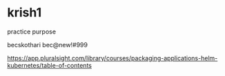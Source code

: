 # krish1
practice purpose

becskothari 
bec@new!#999

https://app.pluralsight.com/library/courses/packaging-applications-helm-kubernetes/table-of-contents 
